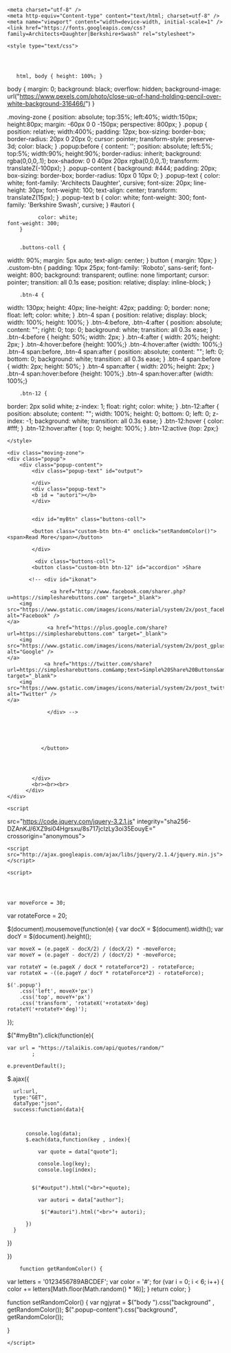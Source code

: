 
<!doctype html>
<html>
<head>
    <title></title>

    <meta charset="utf-8" />
    <meta http-equiv="Content-type" content="text/html; charset=utf-8" />
    <meta name="viewport" content="width=device-width, initial-scale=1" />
    <link href="https://fonts.googleapis.com/css?family=Architects+Daughter|Berkshire+Swash" rel="stylesheet">
   
    <style type="text/css">
        
        
        

       html, body { height: 100%; }
body {
    margin: 0;
    background: black;
    overflow: hidden;
    background-image: url("https://www.pexels.com/photo/close-up-of-hand-holding-pencil-over-white-background-316466/")
}

.moving-zone {
    position: absolute;
    top:35%; left:40%;
    width:150px; height:80px;
    margin: -60px 0 0 -150px;
    perspective: 800px;
}
.popup {
    position: relative;
    width:400%;
    padding: 12px;
    box-sizing: border-box;
    border-radius: 20px 0 20px 0;
    cursor: pointer;
    transform-style: preserve-3d;
    color: black;
}
.popup:before {
    content: '';
    position: absolute;
    left:5%; top:5%;
    width:90%; height:90%;
    border-radius: inherit;
    background: rgba(0,0,0,.1);
    box-shadow: 0 0 40px 20px rgba(0,0,0,.1);
    transform: translateZ(-100px);
}
.popup-content {
    background: #444;
    padding: 20px;
    box-sizing: border-box;
    border-radius: 10px 0 10px 0;
}
.popup-text {
    color: white;
   font-family: 'Architects Daughter', cursive;
    font-size: 20px;
    line-height: 30px;
    font-weight: 100;
    text-align: center;
    transform: translateZ(15px);
}
.popup-text b  {
    color: white;
    font-weight: 300;
    font-family: 'Berkshire Swash', cursive;
} 
        #autori {
            
              color: white;
    font-weight: 300;
        }
      
     
        .buttons-coll {
  width: 90%;
  margin: 5px auto;
  text-align: center;
}
button {
  margin: 10px;
}
.custom-btn {
  padding: 10px 25px;
  font-family: 'Roboto', sans-serif;
  font-weight: 800;
  background: transparent;
  outline: none !important;
  cursor: pointer;
  transition: all 0.1s ease;
  position: relative;
  display: inline-block;
}
        
        .btn-4 {
  width: 130px;
  height: 40px;
  line-height: 42px;
  padding: 0;
  border: none;
            float: left;
            color: white;
}
.btn-4 span {
  position: relative;
  display: block;
  width: 100%;
  height: 100%;
}
.btn-4:before, .btn-4:after {
  position: absolute;
  content: "";
  right: 0;
  top: 0;
  background: white;
  transition: all 0.3s ease;
}
.btn-4:before {
  height: 50%;
  width: 2px;
}
.btn-4:after {
  width: 20%;
  height: 2px;
}
.btn-4:hover:before {height: 100%;}
.btn-4:hover:after {width: 100%;}
.btn-4 span:before, .btn-4 span:after {
  position: absolute;
  content: "";
  left: 0;
  bottom: 0;
  background: white;
  transition: all 0.3s ease;
}
.btn-4 span:before {
  width: 2px;
  height: 50%;
}
.btn-4 span:after {
  width: 20%;
  height: 2px;
}
.btn-4 span:hover:before {height: 100%;}
.btn-4 span:hover:after {width: 100%;}
        
        .btn-12 {
  border: 2px solid white;
  z-index: 1;
            float: right;
            color: white;
}
.btn-12:after {
  position: absolute;
  content: "";
  width: 100%;
  height: 0;
  bottom: 0;
  left: 0;
  z-index: -1;
  background: white;
  transition: all 0.3s ease;
}
.btn-12:hover {
  color: #fff;
}
.btn-12:hover:after {
  top: 0;
  height: 100%;
}
.btn-12:active {top: 2px;}
        
     
        
    </style>    
</head>

<body>

   
    
    <div class="moving-zone">
    <div class="popup">
        <div class="popup-content">
            <div class="popup-text" id="output">
            
            </div>
            <div class="popup-text">
            <b id = "autori"></b>
            </div>               

         
            <div id="myBtn" class="buttons-coll">
            
            <button class="custom-btn btn-4" onclick="setRandomColor()"><span>Read More</span></button>
            
            </div>
            
             <div class="buttons-coll">
            <button class="custom-btn btn-12" id="accordion" >Share
           
           <!-- <div id="ikonat">
                
                  <a href="http://www.facebook.com/sharer.php?u=https://simplesharebuttons.com" target="_blank">
        <img src="https://www.gstatic.com/images/icons/material/system/2x/post_facebook_black_24dp.png" alt="Facebook" />
    </a>
                 <a href="https://plus.google.com/share?url=https://simplesharebuttons.com" target="_blank">
        <img src="https://www.gstatic.com/images/icons/material/system/2x/post_gplus_black_24dp.png" alt="Google" />
    </a>
                <a href="https://twitter.com/share?url=https://simplesharebuttons.com&amp;text=Simple%20Share%20Buttons&amp;hashtags=simplesharebuttons" target="_blank">
        <img src="https://www.gstatic.com/images/icons/material/system/2x/post_twitter_black_24dp.png" alt="Twitter" />
    </a>
                 
                 </div> -->
                
               


           
               </button>  
                 
                 

            
            </div>
            <br><br><br>
          </div>
    </div>
</div>
    
    <script
  src="https://code.jquery.com/jquery-3.2.1.js"
  integrity="sha256-DZAnKJ/6XZ9si04Hgrsxu/8s717jcIzLy3oi35EouyE="
            crossorigin="anonymous"></script>
    
    <script src="http://ajax.googleapis.com/ajax/libs/jquery/2.1.4/jquery.min.js"></script>
    
    <script>
        
        
    
    
    var moveForce = 30; 
var rotateForce = 20; 

$(document).mousemove(function(e) {
    var docX = $(document).width();
    var docY = $(document).height();
    
    var moveX = (e.pageX - docX/2) / (docX/2) * -moveForce;
    var moveY = (e.pageY - docY/2) / (docY/2) * -moveForce;
    
    var rotateY = (e.pageX / docX * rotateForce*2) - rotateForce;
    var rotateX = -((e.pageY / docY * rotateForce*2) - rotateForce);
    
    $('.popup')
        .css('left', moveX+'px')
        .css('top', moveY+'px')
        .css('transform', 'rotateX('+rotateX+'deg) rotateY('+rotateY+'deg)');
});
    
   
        
$("#myBtn").click(function(e){
    
    var url = "https://talaikis.com/api/quotes/random/"
            ;
    
    e.preventDefault();
    
  $.ajax({
      
      url:url,
      type:"GET",
      dataType:"json",
      success:function(data){
          
       
          
          console.log(data);
          $.each(data,function(key , index){
              
              var quote = data["quote"];
              
              console.log(key);
              console.log(index);
              
              
            $("#output").html("<br>"+quote);
              
              var autori = data["author"];
              
               $("#autori").html("<br>"+ autori);
             
          })
      }
      
  })
    
})
        
        function getRandomColor() {
  var letters = '0123456789ABCDEF';
  var color = '#';
  for (var i = 0; i < 6; i++) {
    color += letters[Math.floor(Math.random() * 16)];
  }
  return color;
}



function setRandomColor() {
 var ngjyrat = $("body ").css("background" , getRandomColor());
   $(".popup-content").css("background", getRandomColor());
 
   
   
}
        
       
    
    </script>
    
</body>
</html>
